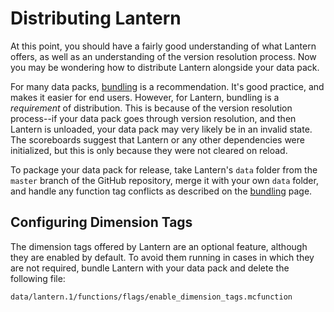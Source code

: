 # Distributing Lantern

At this point, you should have a fairly good understanding of what Lantern
offers, as well as an understanding of the version resolution process. Now you
may be wondering how to distribute Lantern alongside your data pack.

For many data packs, [bundling] is a recommendation. It's good practice, and
makes it easier for end users. However, for Lantern, bundling is a *requirement*
of distribution. This is because of the version resolution process--if your data
pack goes through version resolution, and then Lantern is unloaded, your data
pack may very likely be in an invalid state. The scoreboards suggest that
Lantern or any other dependencies were initialized, but this is only because
they were not cleared on reload.

To package your data pack for release, take Lantern's `data` folder from the
`master` branch of the GitHub repository, merge it with your own `data` folder,
and handle any function tag conflicts as described on the [bundling] page.

## Configuring Dimension Tags

The dimension tags offered by Lantern are an optional feature, although they are
enabled by default. To avoid them running in cases in which they are not
required, bundle Lantern with your data pack and delete the following file:

```text
data/lantern.1/functions/flags/enable_dimension_tags.mcfunction
```

[bundling]: https://lanternmc.com/docs/05-02-bundling/
